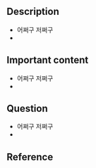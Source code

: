 ## Description

<!-- 구현 및 작업 내용을 적어주세요 -->

- 어쩌구 저쩌구
- 

## Important content

<!-- 주의 깊게 봐줬으면 하는 부분을 적어주세요 -->

- 어쩌구 저쩌구
- 

## Question

<!-- 궁금한 점을 적어주세요 -->

- 어쩌구 저쩌구
- 

## Reference

<!-- 참고한 레퍼런스가 있다면 공유해 주세요 -->